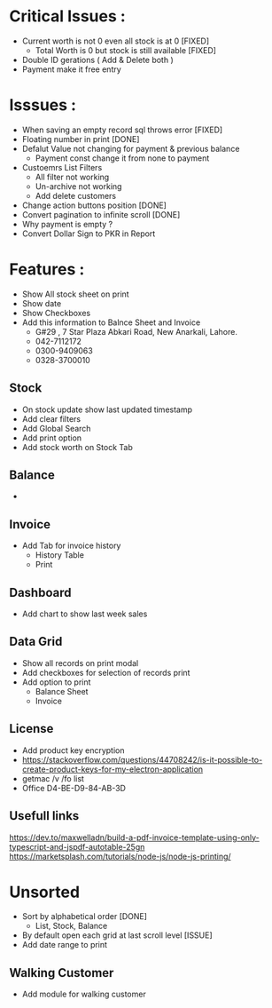 # Critical Issues :

- Current worth is not 0 even all stock is at 0 [FIXED]
  - Total Worth is 0 but stock is still available [FIXED]
- Double ID gerations ( Add & Delete both )
- Payment make it free entry

# Isssues :

- When saving an empty record sql throws error [FIXED]
- Floating number in print [DONE]
- Defalut Value not changing for payment & previous balance
  - Payment const change it from none to payment
- Custoemrs List Filters
  - All filter not working
  - Un-archive not working
  - Add delete customers
- Change action buttons position [DONE]
- Convert pagination to infinite scroll [DONE]
- Why payment is empty ?
- Convert Dollar Sign to PKR in Report

# Features :

- Show All stock sheet on print
- Show date
- Show Checkboxes
- Add this information to Balnce Sheet and Invoice
  - G#29 , 7 Star Plaza Abkari Road, New Anarkali, Lahore.
  - 042-7112172
  - 0300-9409063
  - 0328-3700010

## Stock

- On stock update show last updated timestamp
- Add clear filters
- Add Global Search
- Add print option
- Add stock worth on Stock Tab

## Balance

-

## Invoice

- Add Tab for invoice history
  - History Table
  - Print

## Dashboard

- Add chart to show last week sales

## Data Grid

- Show all records on print modal
- Add checkboxes for selection of records print
- Add option to print
  - Balance Sheet
  - Invoice

## License

- Add product key encryption
- https://stackoverflow.com/questions/44708242/is-it-possible-to-create-product-keys-for-my-electron-application
- getmac /v /fo list
- Office D4-BE-D9-84-AB-3D

## Usefull links

https://dev.to/maxwelladn/build-a-pdf-invoice-template-using-only-typescript-and-jspdf-autotable-25gn
https://marketsplash.com/tutorials/node-js/node-js-printing/

# Unsorted

- Sort by alphabetical order [DONE]
  - List, Stock, Balance
- By default open each grid at last scroll level [ISSUE]
- Add date range to print

## Walking Customer

- Add module for walking customer
